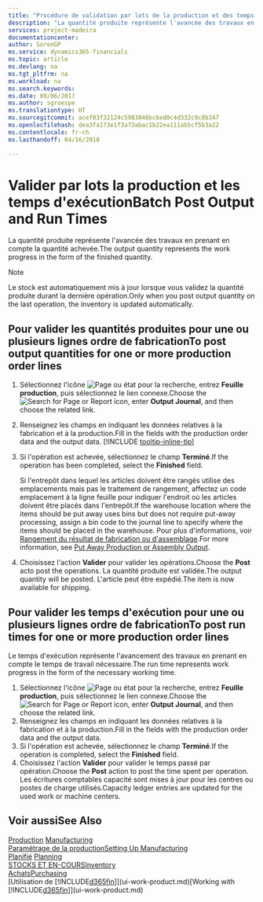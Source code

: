 ```yaml
---
title: "Procédure de validation par lots de la production et des temps d'exécution | Microsoft Docs"
description: "La quantité produite représente l'avancée des travaux en prenant en compte la quantité achevée."
services: project-madeira
documentationcenter: 
author: SorenGP
ms.service: dynamics365-financials
ms.topic: article
ms.devlang: na
ms.tgt_pltfrm: na
ms.workload: na
ms.search.keywords: 
ms.date: 09/06/2017
ms.author: sgroespe
ms.translationtype: HT
ms.sourcegitcommit: acef03f32124c5983846bc6ed0c4d332c9c8b347
ms.openlocfilehash: dea3fa173e1f3a73abac1b22ea111ab5cf5b3a22
ms.contentlocale: fr-ch
ms.lasthandoff: 04/16/2018

---
```

# <a name="batch-post-output-and-run-times"></a><span data-ttu-id="9cf1e-103">Valider par lots la production et les temps d'exécution</span><span class="sxs-lookup"><span data-stu-id="9cf1e-103">Batch Post Output and Run Times</span></span>
<span data-ttu-id="9cf1e-104">La quantité produite représente l'avancée des travaux en prenant en compte la quantité achevée.</span><span class="sxs-lookup"><span data-stu-id="9cf1e-104">The output quantity represents the work progress in the form of the finished quantity.</span></span>  

> [!NOTE]
> <span data-ttu-id="9cf1e-105">Le stock est automatiquement mis à jour lorsque vous validez la quantité produite durant la dernière opération.</span><span class="sxs-lookup"><span data-stu-id="9cf1e-105">Only when you post output quantity on the last operation, the inventory is updated automatically.</span></span>  

## <a name="to-post-output-quantities-for-one-or-more-production-order-lines"></a><span data-ttu-id="9cf1e-106">Pour valider les quantités produites pour une ou plusieurs lignes ordre de fabrication</span><span class="sxs-lookup"><span data-stu-id="9cf1e-106">To post output quantities for one or more production order lines</span></span>
1. <span data-ttu-id="9cf1e-107">Sélectionnez l'icône ![Page ou état pour la recherche](media/ui-search/search_small.png "Page ou état pour la recherche"), entrez **Feuille production**, puis sélectionnez le lien connexe.</span><span class="sxs-lookup"><span data-stu-id="9cf1e-107">Choose the ![Search for Page or Report](media/ui-search/search_small.png "Search for Page or Report icon") icon, enter **Output Journal**, and then choose the related link.</span></span>  
2. <span data-ttu-id="9cf1e-108">Renseignez les champs en indiquant les données relatives à la fabrication et à la production.</span><span class="sxs-lookup"><span data-stu-id="9cf1e-108">Fill in the fields with the production order data and the output data.</span></span> [!INCLUDE [tooltip-inline-tip](includes/tooltip-inline-tip_md.md)]
3. <span data-ttu-id="9cf1e-109">Si l'opération est achevée, sélectionnez le champ **Terminé**.</span><span class="sxs-lookup"><span data-stu-id="9cf1e-109">If the operation has been completed, select the **Finished** field.</span></span>  

    <span data-ttu-id="9cf1e-110">Si l'entrepôt dans lequel les articles doivent être rangés utilise des emplacements mais pas le traitement de rangement,  affectez un code emplacement à la ligne feuille pour indiquer l'endroit où les articles doivent être placés dans l'entrepôt.</span><span class="sxs-lookup"><span data-stu-id="9cf1e-110">If the warehouse location where the items should be put away uses bins but does not require put-away processing,  assign a bin code to the journal line to specify where the items should be placed in the warehouse.</span></span> <span data-ttu-id="9cf1e-111">Pour plus d'informations, voir [Rangement du résultat de fabrication ou d'assemblage](warehouse-how-to-put-away-production-output.md).</span><span class="sxs-lookup"><span data-stu-id="9cf1e-111">For more information, see [Put Away Production or Assembly Output](warehouse-how-to-put-away-production-output.md).</span></span>  

4. <span data-ttu-id="9cf1e-112">Choisissez l'action **Valider** pour valider les opérations.</span><span class="sxs-lookup"><span data-stu-id="9cf1e-112">Choose the **Post** acto post the operations.</span></span> <span data-ttu-id="9cf1e-113">La quantité produite est validée.</span><span class="sxs-lookup"><span data-stu-id="9cf1e-113">The output quantity will be posted.</span></span> <span data-ttu-id="9cf1e-114">L'article peut être expédié.</span><span class="sxs-lookup"><span data-stu-id="9cf1e-114">The item is now available for shipping.</span></span>  

## <a name="to-post-run-times-for-one-or-more-production-order-lines"></a><span data-ttu-id="9cf1e-115">Pour valider les temps d'exécution pour une ou plusieurs lignes ordre de fabrication</span><span class="sxs-lookup"><span data-stu-id="9cf1e-115">To post run times for one or more production order lines</span></span>
<span data-ttu-id="9cf1e-116">Le temps d'exécution représente l'avancement des travaux en prenant en compte le temps de travail nécessaire.</span><span class="sxs-lookup"><span data-stu-id="9cf1e-116">The run time represents work progress in the form of the necessary working time.</span></span>    

1.  <span data-ttu-id="9cf1e-117">Sélectionnez l'icône ![Page ou état pour la recherche](media/ui-search/search_small.png "Page ou état pour la recherche"), entrez **Feuille production**, puis sélectionnez le lien connexe.</span><span class="sxs-lookup"><span data-stu-id="9cf1e-117">Choose the ![Search for Page or Report](media/ui-search/search_small.png "Search for Page or Report icon") icon, enter **Output Journal**, and then choose the related link.</span></span>  
2. <span data-ttu-id="9cf1e-118">Renseignez les champs en indiquant les données relatives à la fabrication et à la production.</span><span class="sxs-lookup"><span data-stu-id="9cf1e-118">Fill in the fields with the production order data and the output data.</span></span>  
3.  <span data-ttu-id="9cf1e-119">Si l'opération est achevée, sélectionnez le champ **Terminé**.</span><span class="sxs-lookup"><span data-stu-id="9cf1e-119">If the operation is completed, select the **Finished** field.</span></span>  
4. <span data-ttu-id="9cf1e-120">Choisissez l'action **Valider** pour valider le temps passé par opération.</span><span class="sxs-lookup"><span data-stu-id="9cf1e-120">Choose the **Post** action to post the time spent per operation.</span></span> <span data-ttu-id="9cf1e-121">Les écritures comptables capacité sont mises à jour pour les centres ou postes de charge utilisés.</span><span class="sxs-lookup"><span data-stu-id="9cf1e-121">Capacity ledger entries are updated for the used work or machine centers.</span></span>

## <a name="see-also"></a><span data-ttu-id="9cf1e-122">Voir aussi</span><span class="sxs-lookup"><span data-stu-id="9cf1e-122">See Also</span></span>  
<span data-ttu-id="9cf1e-123">[Production](production-manage-manufacturing.md)  </span><span class="sxs-lookup"><span data-stu-id="9cf1e-123">[Manufacturing](production-manage-manufacturing.md)  </span></span>  
[<span data-ttu-id="9cf1e-124">Paramétrage de la production</span><span class="sxs-lookup"><span data-stu-id="9cf1e-124">Setting Up Manufacturing</span></span>](production-configure-production-processes.md)  
<span data-ttu-id="9cf1e-125">[Planifié](production-planning.md)    </span><span class="sxs-lookup"><span data-stu-id="9cf1e-125">[Planning](production-planning.md)    </span></span>  
[<span data-ttu-id="9cf1e-126">STOCKS ET EN-COURS</span><span class="sxs-lookup"><span data-stu-id="9cf1e-126">Inventory</span></span>](inventory-manage-inventory.md)  
[<span data-ttu-id="9cf1e-127">Achats</span><span class="sxs-lookup"><span data-stu-id="9cf1e-127">Purchasing</span></span>](purchasing-manage-purchasing.md)  
<span data-ttu-id="9cf1e-128">[Utilisation de [!INCLUDE[d365fin](includes/d365fin_md.md)]](ui-work-product.md)</span><span class="sxs-lookup"><span data-stu-id="9cf1e-128">[Working with [!INCLUDE[d365fin](includes/d365fin_md.md)]](ui-work-product.md)</span></span>

